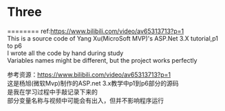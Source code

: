 # Three
========
ref:https://www.bilibili.com/video/av65313713?p=1<br>
This is a source code of Yang Xu(MicroSoft MVP)'s ASP.Net 3.X tutorial,p1 to p6<br>
I wrote all the code by hand during study<br>
Variables names might be different, but the project works perfectly<br>



参考资源：https://www.bilibili.com/video/av65313713?p=1<br>
这是杨旭(微软Mvp)制作的ASP.net 3.x教学中p1到p6部分的源码<br>
是我在学习过程中手敲记录下来的<br>
部分变量名称与视频中可能会有出入，但并不影响程序运行
